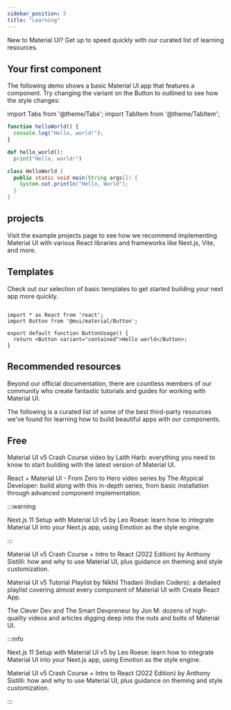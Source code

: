 ```yaml
---
sidebar_position: 5
title: "Learning"
---
```


New to Material UI? Get up to speed quickly with our curated list of learning resources.

## Your first component

The following demo shows a basic Material UI app that features a component. Try changing the variant on the Button to outlined to see how the style changes:

import Tabs from '@theme/Tabs';
import TabItem from '@theme/TabItem';

<Tabs>
<TabItem value="js" label="JavaScript">

```js
function helloWorld() {
  console.log("Hello, world!");
}
```

</TabItem>
<TabItem value="py" label="Python">

```py
def hello_world():
  print("Hello, world!")
```

</TabItem>
<TabItem value="java" label="Java">

```java
class HelloWorld {
  public static void main(String args[]) {
    System.out.println("Hello, World");
  }
}
```

</TabItem>
</Tabs>

## projects

Visit the example projects page to see how we recommend implementing Material UI with various React libraries and frameworks like Next.js, Vite, and more.

## Templates

Check out our selection of basic templates to get started building your next app more quickly.

```

import * as React from 'react';
import Button from '@mui/material/Button';

export default function ButtonUsage() {
  return <Button variant="contained">Hello world</Button>;
}

```

## Recommended resources

Beyond our official documentation, there are countless members of our community who create fantastic tutorials and guides for working with Material UI.

The following is a curated list of some of the best third-party resources we've found for learning how to build beautiful apps with our components.

## Free

Material UI v5 Crash Course video by Laith Harb: everything you need to know to start building with the latest version of Material UI.

React + Material UI - From Zero to Hero video series by The Atypical Developer: build along with this in-depth series, from basic installation through advanced component implementation.

:::warning

Next.js 11 Setup with Material UI v5 by Leo Roese: learn how to integrate Material UI into your Next.js app, using Emotion as the style engine.

:::

Material UI v5 Crash Course + Intro to React (2022 Edition) by Anthony Sistilli: how and why to use Material UI, plus guidance on theming and style customization.

Material UI v5 Tutorial Playlist by Nikhil Thadani (Indian Coders): a detailed playlist covering almost every component of Material UI with Create React App.

The Clever Dev and The Smart Devpreneur by Jon M: dozens of high-quality videos and articles digging deep into the nuts and bolts of Material UI.

:::info

Next.js 11 Setup with Material UI v5 by Leo Roese: learn how to integrate Material UI into your Next.js app, using Emotion as the style engine.

Material UI v5 Crash Course + Intro to React (2022 Edition) by Anthony Sistilli: how and why to use Material UI, plus guidance on theming and style customization.

:::
